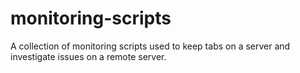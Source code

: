 # monitoring-scripts
A collection of monitoring scripts used to keep tabs on a server and investigate issues on a remote server.

